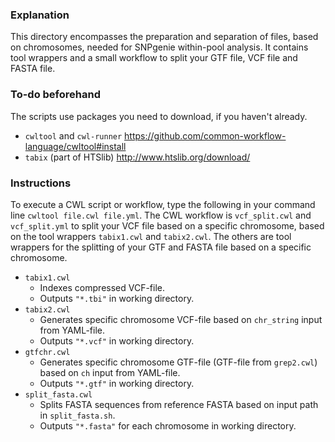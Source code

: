 ### Explanation ###

This directory encompasses the preparation and separation of files, based on chromosomes, needed for SNPgenie within-pool analysis. It contains tool wrappers and a small workflow to split your GTF file, VCF file and FASTA file.

### To-do beforehand ###

The scripts use packages you need to download, if you haven't already.
- `cwltool` and `cwl-runner` https://github.com/common-workflow-language/cwltool#install
- `tabix` (part of HTSlib) http://www.htslib.org/download/

### Instructions ###
To execute a CWL script or workflow, type the following in your command line `cwltool file.cwl file.yml`. 
The CWL workflow is `vcf_split.cwl` and `vcf_split.yml` to split your VCF file based on a specific chromosome, based on the tool wrappers `tabix1.cwl` and `tabix2.cwl`. The others are tool wrappers for the splitting of your GTF and FASTA file based on a specific chromosome.
- `tabix1.cwl`
    - Indexes compressed VCF-file. 
    - Outputs `"*.tbi"` in working directory.
- `tabix2.cwl`
    - Generates specific chromosome VCF-file based on `chr_string` input from YAML-file. 
    - Outputs `"*.vcf"` in working directory.
- `gtfchr.cwl`
    - Generates specific chromosome GTF-file (GTF-file from `grep2.cwl`) based on `ch` input from YAML-file. 
    - Outputs `"*.gtf"` in working directory.
- `split_fasta.cwl`
    - Splits FASTA sequences from reference FASTA based on input path in `split_fasta.sh`. 
    - Outputs `"*.fasta"` for each chromosome in working directory.
